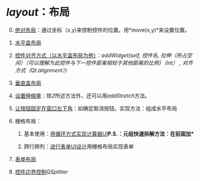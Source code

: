 # *layout*：布局

0. [绝对布局](../00-AbsoluteLayoutDemo.py)：通过坐标（x,y)来控制控件的位置。用*move(x,y)*来设置位置。

1. [水平盒布局](../01-HBoxLayoutDemo.py)

2. [控件对齐方式（以水平盒布局为例）](../02-HBoxLayoutAlignDemo.py)：*addWidget(self, 控件名, 拉伸（所占空间）（可以理解为此控件与下一控件距离相较于其他距离的比例）（int） , 对齐方式（Qt.alignment）)*

3. [垂直盒布局](../03-VBoxLayoutDemo.py)

4. [设置伸缩量](../04-StretchDemo.py)：除*2*所述方法外，还可以用*addStretch*方法。

5. [让按钮固定在窗口左下角](../05-RightButtomButtonDemo.py)：如确定取消按钮。实现方法：组成水平布局

6. 栅格布局：

    1. 基本使用：[用循环方式实现计算器UI](../06-CalcDemo.py)**P.S.：元组快速拆解方法：在前面加\***

    2. 跨行跨列：[进行表单UI设计](../07-GridFormDemo.py)用栅格布局实现表单

7. [表单布局](../08-FormLayoutDemo.py)

8. [控件边界控制](../09-SplitterDemo.py)*QSplitter*